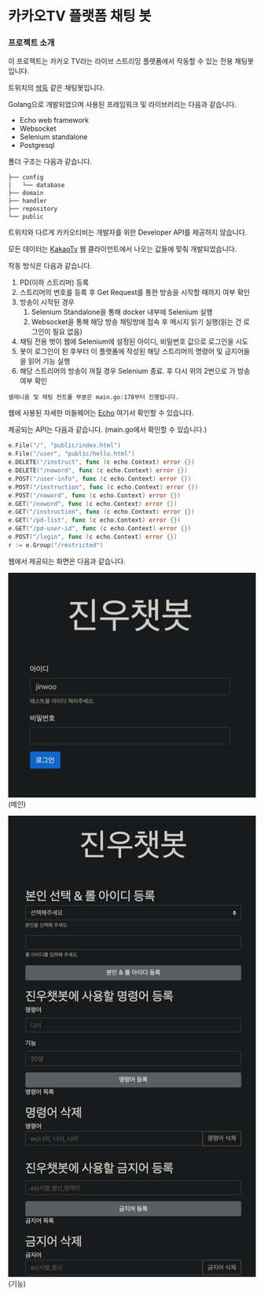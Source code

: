 # 카카오TV 플랫폼 채팅 봇

### 프로젝트 소개

이 프로젝트는 카카오 TV라는 라이브 스트리밍 플랫폼에서 작동할 수 있는 전용 채팅봇입니다.

트위치의 [싹둑](https://ssakdook.twip.kr/) 같은 채팅봇입니다.

Golang으로 개발되었으며 사용된 프레임워크 및 라이브러리는 다음과 같습니다.

- Echo web framework
- Websocket
- Selenium standalone
- Postgresql

폴더 구조는 다음과 같습니다.

```
├── config
│   └── database
├── domain
├── handler
├── repository
└── public
```

트위치와 다르게 카카오티비는 개발자를 위한 Developer API를 제공하지 않습니다.

모든 데이터는 [KakaoTv](https://tv.kakao.com/) 웹 클라이언트에서 나오는 값들에 맞춰 개발되었습니다.

작동 방식은 다음과 같습니다.

1. PD(이하 스트리머) 등록
2. 스트리머의 번호를 등록 후 Get Request를 통한 방송을 시작할 때까지 여부 확인
3. 방송이 시작된 경우
   1. Selenium Standalone을 통해 docker 내부에 Selenium 실행
   2. Websocket을 통해 해당 방송 채팅방에 접속 후 메시지 읽기 실행(읽는 건 로그인이 필요 없음)
4. 채팅 전용 벗이 웹에 Selenium에 설정된 아이디, 비밀번호 값으로 로그인을 시도
5. 봇이 로그인이 된 후부터 이 플랫폼에 작성된 해당 스트리머의 명령어 및 금지어들을 읽어 기능 실행
6. 해당 스트리머의 방송이 꺼질 경우 Selenium 종료. 후 다시 위의 2번으로 가 방송 여부 확인

`셀레니움 및 채팅 컨트롤 부분은 main.go:178부터 진행됩니다.`

웹에 사용된 자세한 미들웨어는 [Echo](https://echo.labstack.com/) 여기서 확인할 수 있습니다.

제공되는 API는 다음과 같습니다. (main.go에서 확인할 수 있습니다.)

```go
e.File("/", "public/index.html")
e.File("/user", "public/hello.html")
e.DELETE("/instruct", func (c echo.Context) error {})
e.DELETE("/noword", func (c echo.Context) error {})
e.POST("/user-info", func (c echo.Context) error {})
e.POST("/instruction", func (c echo.Context) error {})
e.POST("/noword", func (c echo.Context) error {})
e.GET("/noword", func (c echo.Context) error {})
e.GET("/instruction", func (c echo.Context) error {})
e.GET("/pd-list", func (c echo.Context) error {})
e.GET("/pd-user-id", func (c echo.Context) error {})
e.POST("/login", func (c echo.Context) error {})
r := e.Group("/restricted")
```

웹에서 제공되는 화면은 다음과 같습니다.

![images1](/document/images/1.png)
(메인)

![images2](/document/images/2.png)
(기능)